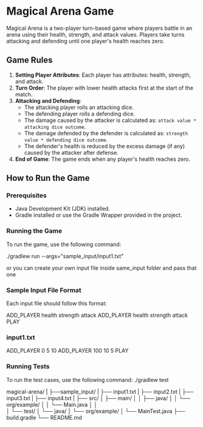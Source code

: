 # Magical Arena Game

Magical Arena is a two-player turn-based game where players battle in an arena using their health, strength, and attack values.
Players take turns attacking and defending until one player's health reaches zero.

## Game Rules

1. **Setting Player Attributes**: Each player has attributes: health, strength, and attack.
2. **Turn Order**: The player with lower health attacks first at the start of the match.
3. **Attacking and Defending**:
    - The attacking player rolls an attacking dice.
    - The defending player rolls a defending dice.
    - The damage caused by the attacker is calculated as: `attack value * attacking dice outcome`.
    - The damage defended by the defender is calculated as: `strength value * defending dice outcome`.
    - The defender's health is reduced by the excess damage (if any) caused by the attacker after defense.
4. **End of Game**: The game ends when any player's health reaches zero.

## How to Run the Game

### Prerequisites

- Java Development Kit (JDK) installed.
- Gradle installed or use the Gradle Wrapper provided in the project.

### Running the Game

To run the game, use the following command:

./gradlew run --args="sample_input/input1.txt"

or you can create your own input file inside same_input folder and pass that one

### Sample Input File Format
Each input file should follow this format:

ADD_PLAYER health strength attack
ADD_PLAYER health strength attack
PLAY

### input1.txt
ADD_PLAYER 0 5 10
ADD_PLAYER 100 10 5
PLAY

### Running Tests
To run the test cases, use the following command:
./gradlew test

magical-arena/
|
├──sample_input/
|             ├── input1.txt
|             ├── input2.txt
|             ├── input3.txt
|             ├── input4.txt
| 
├── src/
│   ├── main/
│   │   ├── java/
│   │      └── org/example/
│   │         └── Main.java
│   │   
│   └── test/
│       └── java/
│           └── org/example/
│               └── MainTest.java
├── build.gradle
└── README.md
